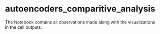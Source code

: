 # autoencoders_comparitive_analysis

The Notebook contains all observations made along with the visualizations in the cell outputs. 

